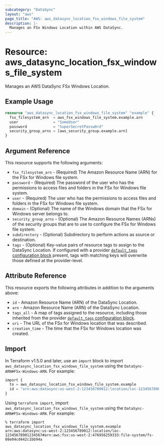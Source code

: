 ```yaml
---
subcategory: "DataSync"
layout: "aws"
page_title: "AWS: aws_datasync_location_fsx_windows_file_system"
description: |-
  Manages an FSx Windows Location within AWS DataSync.
---
```


# Resource: aws_datasync_location_fsx_windows_file_system

Manages an AWS DataSync FSx Windows Location.

## Example Usage

```terraform
resource "aws_datasync_location_fsx_windows_file_system" "example" {
  fsx_filesystem_arn  = aws_fsx_windows_file_system.example.arn
  user                = "SomeUser"
  password            = "SuperSecretPassw0rd"
  security_group_arns = [aws_security_group.example.arn]
}
```

## Argument Reference

This resource supports the following arguments:

* `fsx_filesystem_arn` - (Required) The Amazon Resource Name (ARN) for the FSx for Windows file system.
* `password` - (Required) The password of the user who has the permissions to access files and folders in the FSx for Windows file system.
* `user` - (Required) The user who has the permissions to access files and folders in the FSx for Windows file system.
* `domain` - (Optional) The name of the Windows domain that the FSx for Windows server belongs to.
* `security_group_arns` - (Optional) The Amazon Resource Names (ARNs) of the security groups that are to use to configure the FSx for Windows file system.
* `subdirectory` - (Optional) Subdirectory to perform actions as source or destination.
* `tags` - (Optional) Key-value pairs of resource tags to assign to the DataSync Location. If configured with a provider [`default_tags` configuration block](https://registry.terraform.io/providers/hashicorp/aws/latest/docs#default_tags-configuration-block) present, tags with matching keys will overwrite those defined at the provider-level.

## Attribute Reference

This resource exports the following attributes in addition to the arguments above:

* `id` - Amazon Resource Name (ARN) of the DataSync Location.
* `arn` - Amazon Resource Name (ARN) of the DataSync Location.
* `tags_all` - A map of tags assigned to the resource, including those inherited from the provider [`default_tags` configuration block](https://registry.terraform.io/providers/hashicorp/aws/latest/docs#default_tags-configuration-block).
* `uri` - The URL of the FSx for Windows location that was described.
* `creation_time` - The time that the FSx for Windows location was created.

## Import

In Terraform v1.5.0 and later, use an `import` block to import `aws_datasync_location_fsx_windows_file_system` using the `DataSync-ARN#FSx-Windows-ARN`. For example:

```terraform
import {
  to = aws_datasync_location_fsx_windows_file_system.example
  id = "arn:aws:datasync:us-west-2:123456789012:location/loc-12345678901234567#arn:aws:fsx:us-west-2:476956259333:file-system/fs-08e04cd442c1bb94a"
}
```

Using `terraform import`, import `aws_datasync_location_fsx_windows_file_system` using the `DataSync-ARN#FSx-Windows-ARN`. For example:

```console
% terraform import aws_datasync_location_fsx_windows_file_system.example arn:aws:datasync:us-west-2:123456789012:location/loc-12345678901234567#arn:aws:fsx:us-west-2:476956259333:file-system/fs-08e04cd442c1bb94a
```
